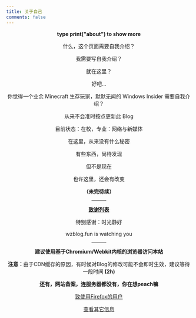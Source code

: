 ```yaml
---
title: 关于自己
comments: false
---
```

<strong>type print("about") to show more</strong>  

什么，这个页面需要自我介绍？  

我需要写自我介绍？  

就在这里？  

好吧...  

你觉得一个业余 Minecraft 生存玩家，默默无闻的 Windows Insider 需要自我介绍？  

从来不会准时按点更新此 Blog  

目前状态：在校，专业：网络与新媒体  

在这里，从来没有什么秘密  

有些东西，尚待发现  

但不是现在  

也许这里，还会有改变  

<strong>（未完待续）</strong>   

---  

<u><strong>致谢列表</strong></u>  

特别感谢：时光静好  

wzblog.fun is watching you  

---  

<strong>建议使用基于Chromium/Webkit内核的浏览器访问本站</strong>  

<strong>注意：</strong>由于CDN缓存的原因，有时候对Blog的修改可能不会即时生效，建议等待一段时间<strong> (2h)</strong>  

<strong>还有，网站备案，连服务器都没有，你在想peach嘛</strong>  

<a class="btn" href="javascript:void(0)" onclick="toFirefoxUser()" target="_self">致使用Firefox的用户</a>  

<a class="btn" href="javascript:void(0)" onclick="viewOtherInfos()" target="_self">查看其它信息</a>  

<script>
    function toFirefoxUser() {
        window.alert("如果您在使用 Firefox 阅览文章时出现一些大得离谱的“高清大图”，请不要过分惊慌，这是由于 Firefox 不支持 CSS 中的 zoom 属性而引起的。\n\n我并不是没有想过解决方案，网上有不少使用 -moz-transform 和 -moz-transform-origin 这两个属性作为替代解决方案的文章，但我在站点上实测过，效果跟 zoom 属性并不一样，甚至在 Firefox 上还造成了一些其它问题。所以很遗憾，这个解决方案最终还是放弃了。\n\nFirefox 不支持 zoom 属性可以理解，因为这是有一定历史遗留因素在的，zoom 属性曾经是 Internet Explorer 的专有属性，直到后来除 Firefox 外的其它浏览器才支持这一属性，因此在 Mozilla 和它的 Firefox 来说，这一属性是非标准属性，不提倡使用。这是可以理解的。\n\n但是正因为如此，在 Firefox 上部分使用了 zoom 属性的图片无法正常缩放大小，因此建议 Mozilla 取消这两个 -moz 前缀的专有属性，转而尝试兼容或寻找一种更好的 zoom 属性的替代实现方案。\n\n除此之外，Firefox 也不支持该小站的自定义样式的滚动条，这是因为其使用了 -webkit-scrollbar 这样的特定伪元素，因此对 Firefox 不会产生任何界面显示的变化，感谢您的理解。\n\n作为从 2007 年左右，大约小学二年级时开始接触 Firefox 并作为主力浏览器使用的人来说，Firefox 不仅是一个浏览器，还是一种信仰，其前身是被微软毁掉的 Netscape 网景浏览器。Firefox 的出现打破了 Internet Explorer 的长时间垄断，让用户有了新的选择，并且推动了 W3C 标准的不断更新。从 Firefox 2.0 一直到 Firefox 68.0，Firefox 陪伴了我从小学到大二的时光，也为我留下了很多美好的回忆，相信所有正在使用 Firefox 和曾经使用 Firefox 的人都有这样的想法。\n\n在 Firefox 57 后离开 Firefox 的人，无外乎的原因是 Firefox 57 带来的重要变化，Quantum 量子引擎的出现，除了为 Firefox 带来史无前例的提升外，还毁掉了大量的旧有技术的附加组件，使得 Firefox 曾经拥有的扩展优势几乎不复存在，让一批老用户彻底寒心，很多人直接放弃了 Firefox 选择 Chromium 类浏览器。可以说，留给 Firefox 的时间已经不多了。")
    }
    function viewOtherInfos() {
        window.alert("hexo: 4.0.0\nhexo-cli: 2.0.0\nnode: 12.13.0\nnpm: 6.12.0\nv8: 7.5.288.22-node.14\nuv: 1.30.1\nzlib: 1.2.11\nbrotli: 1.0.7\nares: 1.15.0\nmodules: 72\nnghttp2: 1.38.0\nnapi: 4\nllhttp: 1.1.4\nhttp_parser: 2.8.0\nopenssl: 1.1.1c\ncldr: 35.1\nicu: 64.2\ntz: 2019a\nunicode: 12.1\n\nNexT: 7.5.0\nRocket Loader: OFF")
    }
</script>

<style>div.main-inner {padding-bottom: 50px !important} p {text-align: center; margin-bottom: 6px} a.btn {margin-top: 20px} hr {width: 40px; margin-left: auto; margin-right: auto}</style>